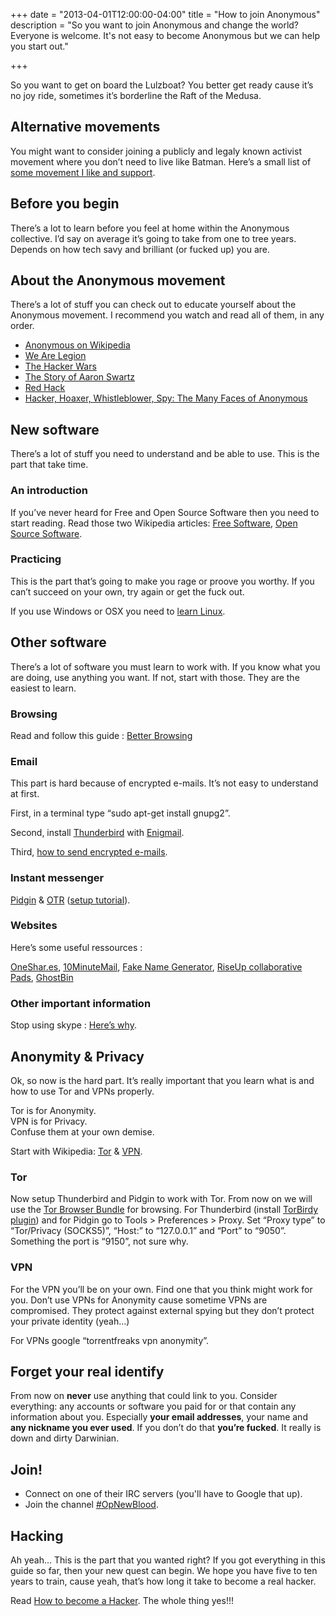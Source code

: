 +++
date = "2013-04-01T12:00:00-04:00"
title = "How to join Anonymous"
description = "So you want to join Anonymous and change the world? Everyone is welcome. It's not easy to become Anonymous but we can help you start out."

+++

So you want to get on board the Lulzboat? You better get ready cause it’s no joy ride, sometimes it’s borderline the Raft of the Medusa.

## Alternative movements

You might want to consider joining a publicly and legaly known activist movement where you don’t need to live like Batman. Here’s a small list of [some movement I like and support](https://twitter.com/SageHack/lists/activist-collectives/members).

## Before you begin

There’s a lot to learn before you feel at home within the Anonymous collective. I’d say on average it’s going to take from one to tree years. Depends on how tech savy and brilliant (or fucked up) you are.

## About the Anonymous movement

There’s a lot of stuff you can check out to educate yourself about the Anonymous movement. I recommend you watch and read all of them, in any order.

* [Anonymous on Wikipedia](https://en.wikipedia.org/wiki/Anonymous_group)
* [We Are Legion](http://wearelegionthedocumentary.com/)
* [The Hacker Wars](https://www.youtube.com/watch?v=ku9edEKvGuY)
* [The Story of Aaron Swartz](https://www.youtube.com/watch?v=gpvcc9C8SbM)
* [Red Hack](https://www.youtube.com/watch?v=nf-24WuN--Y)
* [Hacker, Hoaxer, Whistleblower, Spy: The Many Faces of Anonymous](http://www.theguardian.com/books/2014/nov/19/hacker-hoaxer-whistleblower-spy-many-faces-anonymous-gabriella-coleman-review)

## New software

There’s a lot of stuff you need to understand and be able to use. This is the part that take time.

### An introduction

If you’ve never heard for Free and Open Source Software then you need to start reading. Read those two Wikipedia articles: [Free Software](https://en.wikipedia.org/wiki/Free_software), [Open Source Software](https://en.wikipedia.org/wiki/Open-source_software).

### Practicing

This is the part that’s going to make you rage or proove you worthy. If you can’t succeed on your own, try again or get the fuck out.

If you use Windows or OSX you need to [learn Linux](/learn-linux/).

## Other software

There’s a lot of software you must learn to work with. If you know what you are doing, use anything you want. If not, start with those. They are the easiest to learn.

### Browsing

Read and follow this guide : [Better Browsing](https://help.riseup.net/en/better-web-browsing)

### Email

This part is hard because of encrypted e-mails. It’s not easy to understand at first.

First, in a terminal type “sudo apt-get install gnupg2”.

Second, install [Thunderbird](https://www.mozilla.org/en-US/thunderbird/) with [Enigmail](https://www.enigmail.net/index.php).

Third, [how to send encrypted e-mails](http://thehackernews.com/2014/01/PGP-encryption-Thunderbird-Enigmail_12.html).

### Instant messenger

[Pidgin](https://pidgin.im/) & [OTR](https://otr.cypherpunks.ca/) ([setup tutorial](https://www.cyberguerrilla.org/blog/?p=17932)).

### Websites

Here’s some useful ressources :

[OneShar.es](https://oneshar.es/), [10MinuteMail](http://10minutemail.com/), [Fake Name Generator](http://www.fakenamegenerator.com/), [RiseUp collaborative Pads](https://pad.riseup.net/), [GhostBin](https://pad.riseup.net/)

### Other important information

Stop using skype : [Here’s why](https://we.riseup.net/riseuphelp+en/skype).

## Anonymity & Privacy

Ok, so now is the hard part. It’s really important that you learn what is and how to use Tor and VPNs properly.

Tor is for Anonymity.  
VPN is for Privacy.  
Confuse them at your own demise.

Start with Wikipedia: [Tor](https://en.wikipedia.org/wiki/Tor_anonymity_network) & [VPN](https://en.wikipedia.org/wiki/Virtual_private_network).

### Tor

Now setup Thunderbird and Pidgin to work with Tor. From now on we will use the [Tor Browser Bundle](https://www.torproject.org/projects/torbrowser.html.en) for browsing. For Thunderbird (install [TorBirdy plugin](https://addons.mozilla.org/en-US/thunderbird/addon/torbirdy/)) and for Pidgin go to Tools > Preferences > Proxy. Set “Proxy type” to “Tor/Privacy (SOCKS5)”, “Host:” to “127.0.0.1” and “Port” to “9050”. Something the port is “9150”, not sure why.

### VPN

For the VPN you’ll be on your own. Find one that you think might work for you. Don’t use VPNs for Anonymity cause sometime VPNs are compromised. They protect against external spying but they don’t protect your private identity (yeah…)

For VPNs google “torrentfreaks vpn anonymity”.

## Forget your real identify

From now on **never** use anything that could link to you. Consider everything: any accounts or software you paid for or that contain any information about you. Especially **your email addresses**, your name and **any nickname you ever used**. If you don’t do that **you’re fucked**. It really is down and dirty Darwinian.

## Join!

* Connect on one of their IRC servers (you'll have to Google that up).
* Join the channel [#OpNewBlood](https://twitter.com/search?q=%23OpNewBlood).

## Hacking

Ah yeah… This is the part that you wanted right? If you got everything in this guide so far, then your new quest can begin. We hope you have five to ten years to train, cause yeah, that’s how long it take to become a real hacker.

Read [How to become a Hacker](/become-a-hacker/). The whole thing yes!!!
